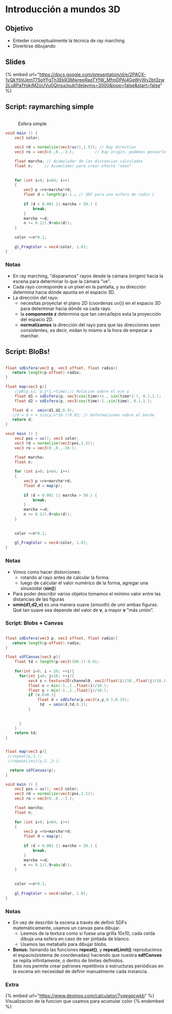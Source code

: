 # Introducción a mundos 3D

## Objetivo

* Enteder conceptualmente la técnica de ray marching
* Divertirse dibujando

## Slides

{% embed url="https://docs.google.com/presentation/d/e/2PACX-1vQkYbVJemT7SpYFgTh3EkR3MwreeRaeTYfW_MfmDPAj4GeWyWv2bt3zw2Lu8Pa1YqkiMZoUVu0Qjnsx/pub?delayms=3000&loop=false&start=false" %}

## Script: raymarching simple

<figure><img src="../../../../.gitbook/assets/the_force_2025_2_5_23_30_11.png" alt=""><figcaption><p>Esfera simple</p></figcaption></figure>

```glsl
void main () {
    vec3 color;
    
    vec3 rd = normalize(vec3(uv(),1.5)); // Ray direction
    vec3 ro = vec3(0.,0.,-3.);         // Ray origin, podemos pensarlo donde ponemos la cámara

    float marcha; // Acumulador de las distancias calculadas
    float n;     // Acumulador para crear efecto "neon"
    
    
    for (int i=0; i<64; i++)
    {
        vec3 p =ro+marcha*rd;
        float d = length(p)-1.; // SDF para una esfera de radio 1
        
        if (d < 0.001 || marcha > 50.) {
            break;
        } 
        marcha +=d;
        n += 0.1/(.9+abs(d));
    }
 
    color +=n*0.1;
    
    gl_FragColor = vec4(color, 1.0);
}
```

### Notas

* En ray marching,  "disparamos" rayos desde la cámara (origen) hacia la escena para determinar lo que la cámara "ve".
* Cada rayo corresponde a un píxel en la pantalla, y su dirección determina hacia dónde apunta en el espacio 3D.
* La dirección del rayo:
  * necesitas proyectar el plano 2D (coordenas uv()) en el espacio 3D para determinar hacia dónde va cada rayo.
  * la **componente z** determina que tan cerca/lejos esta la proyección del espacio 2D.&#x20;
  * **normalizamos** la dirección del rayo para que las direcciones sean consistentes, es decir, midan lo mismo a la hora de empezar a marchar.

## Script: BloBs!

<figure><img src="../../../../.gitbook/assets/the_force_2025_2_5_23_45_48 (1).png" alt=""><figcaption></figcaption></figure>

```glsl
float sdEsfera(vec3 p, vec3 offset, float radio){
   return length(p-offset)-radio;
}

float map(vec3 p){
    //pR(p.xz, p.y*1.+time);// Rotacion sobre el eje y
    float d1 = sdEsfera(p, vec3(cos(time)+1., sin(time*2.), 0.),1.); 
    float d2 = sdEsfera(p, vec3(cos(time)-1.,sin(time), 0.),1.); 

   float d =  smin(d1,d2,0.9);
   //d = d + + sin(p.x*10.)*0.03; // Deformaciones sobre el borde
   return d;
}

void main () {
    vec2 pos = uv(); vec3 color;
    vec3 rd = normalize(vec3(pos,1.5));
    vec3 ro = vec3(0.,0.,-10.);

    float marcha; 
    float n;
    
    for (int i=0; i<64; i++)
    {
        vec3 p =ro+marcha*rd;
        float d = map(p); 
        
        if (d < 0.001 || marcha > 50.) {
            break;
        } 
        marcha +=d;
        n += 0.1/(.9+abs(d));
    }
    
 
    color +=n*0.1;
    
    gl_FragColor = vec4(color, 1.0);
}
```

### Notas

* Vimos como hacer distorciones:
  * &#x20;rotando al rayo antes de calcular la forma.
  * luego de calcular el valor numérico de la forma, agregar una sinusoidal (**sin()**)
* Para poder describir varios objetos tomamos el mínimo valor entre las distancias de las figuras
* **smin(d1,d2,v)** es una manera suave (smooth) de unir ambas figuras. Qué tan suave sea depende del valor de **v**, a mayor **v** "más unión".



### Script: Blobs + Canvas

<figure><img src="../../../../.gitbook/assets/the_force_2025_2_6_0_9_52.png" alt=""><figcaption></figcaption></figure>

```glsl
float sdEsfera(vec3 p, vec3 offset, float radio){
   return length(p-offset)-radio;
}

float sdfCanvas(vec3 p){
    float td = length(p-vec3(100.))-0.01;
    
    for(int i=0; i < 10; ++i){
      for(int j=0; j<10; ++j){
          vec4 s = texture2D(channel0, vec2(float(i)/10.,float(j)/10.)); 
          float x = mix(-1.,1.,float(i)/10.);
          float y = mix(-1.,1.,float(j)/10.);
          if (s.r>0.){
              float d = sdEsfera(p,vec3(x,y,0.),0.15);
               td  = smin(d,td,0.2);
          }
         
          
      }
    }
    return td;
}


float map(vec3 p){
 //repeat(p,3.);
 //repeatLimit(p,5.,3.);

  return sdfCanvas(p);
}

void main () {
    vec2 pos = uv(); vec3 color;
    vec3 rd = normalize(vec3(pos,1.5));
    vec3 ro = vec3(0.,0.,-3.);

    float marcha; 
    float n;
    
    for (int i=0; i<64; i++)
    {
        vec3 p =ro+marcha*rd;
        float d = map(p); 
        
        if (d < 0.001 || marcha > 50.) {
            break;
        } 
        marcha +=d;
        n += 0.1/(.9+abs(d));
    }
    
 
    color +=n*0.2;
    
    gl_FragColor = vec4(color, 1.0);
}
```

### Notas

* En vez de describir la escena a través de definir SDFs matemáticamente, usamos un canvas para dibujar.
  * Leemos de la textura como si fuese una grilla 10x10, cada celda dibuja una esfera en caso de ser pintada de blanco.
  * Usamos las metaballs para dibujar blobs.&#x20;
* **Bonus:** llamando las funciones **repeat()**, y **repeatLimit()** reproducimos el espacio(sistema de coordenadas) haciendo que nuestra **sdfCanvas** se repita infinitamente, o dentro de límites definidos. \
  Esto nos permite crear patrones repetitivos o estructuras periódicas en la escena sin necesidad de definir manualmente cada instancia.&#x20;

### Extra

{% embed url="https://www.desmos.com/calculator/7yqegqcwkb" %}
Visualizacion de la funcion que usamos para acumular color
{% endembed %}
